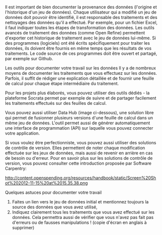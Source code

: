 Il est important de bien documenter la provenance des données (l'origine et l'historique d'un jeu de données). Chaque utilisateur qui a modifié un jeu de données doit pouvoir être identifié, il est responsable des traitements et des nettoyages des données qu'il a effectué.  Par exemple, pour un fichier Excel, il faut indiquer toutes les étapes de transformation des données. Les outils avancés de traitement des données (comme Open Refine) permettent d'exporter cet historique de traitement avec le jeu de données lui-même.
Si des programmes (logiciels) ont été écrits spécifiquement pour traiter les données, ils doivent être fournis en même temps que les résultats de vos traitements. Le code source de ces programmes doit être ouvert et partagé, par exemple sur Github.

Les outils pour documenter votre travail sur les données
Il y a de nombreux moyens de documenter les traitements que vous effectuez sur les données. Parfois, il suffit de rédiger une explication détaillée et de fournir une feuille de calcul pour chaque étape intermédiaire du traitement.

Pour les projets plus élaborés, vous pouvez utiliser des outils dédiés - la plateforme Socrata permet par exemple de suivre et de partager facilement les traitements effectués sur des feuilles de calcul.

Vous pouvez aussi utiliser Data Hub (image ci-dessous), une solution libre qui permet de fusionner plusieurs versions d'une feuille de calcul dans un même jeu de données. L'outil permet aussi de générer automatiquement une interface de programmation (API) sur laquelle vous pouvez connecter votre application.

Si vous voulez être perfectionniste, vous pouvez aussi utiliser des solutions de contrôle de version. Elles permettent de noter chaque modification effectuée sur les jeux de données, mais aussi de revenir en arrière en cas de besoin ou d'erreur. Pour en savoir plus sur les solutions de contrôle de version, vous pouvez consulter cette introduction proposée par Software Carpentry: 
 
http://content.openspending.org/resources/handbook/static/Screen%20Shot%202012-11-15%20at%2015.35.38.png

Quelques astuces pour documenter votre travail
1. Faites un lien vers le jeu de données initial et mentionnez toujours la source des données que vous avez utilisé,
2. Indiquez clairement tous les traitements que vous avez effectué sur les données. Cela permettra aussi de vérifier que vous n'avez pas fait pas d'erreurs ou de fausses manipulations ! (copie d'écran en anglais à supprimer)
